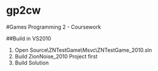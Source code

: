 gp2cw
=====

#Games Programming 2 - Coursework

##Build in VS2010
1. Open Source\ZNTestGame\Msvc\ZNTestGame_2010.sln
2. Build ZionNoise_2010 Project first
3. Build Solution
